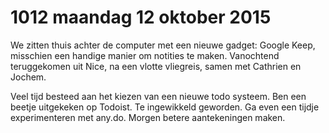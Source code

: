 # 1012 maandag 12 oktober 2015
We zitten thuis achter de computer met een nieuwe gadget: Google Keep, misschien een handige manier om notities te maken. Vanochtend teruggekomen uit Nice, na een vlotte vliegreis, samen met Cathrien en Jochem.

Veel tijd besteed aan het kiezen van een nieuwe todo systeem. Ben een beetje uitgekeken op Todoist. Te ingewikkeld geworden. Ga even een tijdje experimenteren met any.do. Morgen betere aantekeningen maken.


